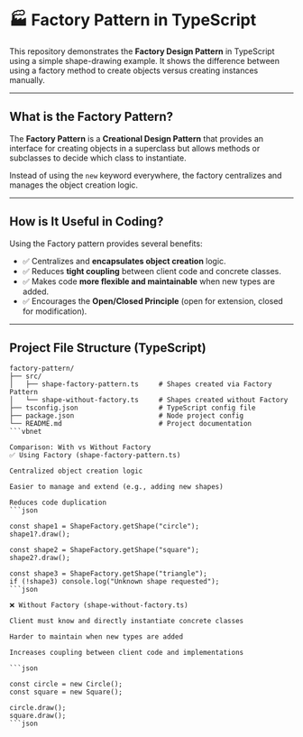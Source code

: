 # 🏭 Factory Pattern in TypeScript

This repository demonstrates the **Factory Design Pattern** in TypeScript using a simple shape-drawing example. It shows the difference between using a factory method to create objects versus creating instances manually.

---

## What is the Factory Pattern?

The **Factory Pattern** is a **Creational Design Pattern** that provides an interface for creating objects in a superclass but allows methods or subclasses to decide which class to instantiate.

Instead of using the `new` keyword everywhere, the factory centralizes and manages the object creation logic.

---

## How is It Useful in Coding?

Using the Factory pattern provides several benefits:

- ✅ Centralizes and **encapsulates object creation** logic.  
- ✅ Reduces **tight coupling** between client code and concrete classes.  
- ✅ Makes code **more flexible and maintainable** when new types are added.  
- ✅ Encourages the **Open/Closed Principle** (open for extension, closed for modification).  

---

## Project File Structure (TypeScript)

```vbnet
factory-pattern/
├── src/
│   ├── shape-factory-pattern.ts     # Shapes created via Factory Pattern
│   └── shape-without-factory.ts     # Shapes created without Factory
├── tsconfig.json                    # TypeScript config file
├── package.json                     # Node project config
└── README.md                        # Project documentation
```vbnet

Comparison: With vs Without Factory
✅ Using Factory (shape-factory-pattern.ts)

Centralized object creation logic

Easier to manage and extend (e.g., adding new shapes)

Reduces code duplication
```json

const shape1 = ShapeFactory.getShape("circle");
shape1?.draw();

const shape2 = ShapeFactory.getShape("square");
shape2?.draw();

const shape3 = ShapeFactory.getShape("triangle");
if (!shape3) console.log("Unknown shape requested");
```json

❌ Without Factory (shape-without-factory.ts)

Client must know and directly instantiate concrete classes

Harder to maintain when new types are added

Increases coupling between client code and implementations

```json

const circle = new Circle();
const square = new Square();

circle.draw();
square.draw();
```json
